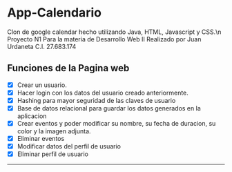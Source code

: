 # App-Calendario
Clon de google calendar hecho utilizando Java, HTML, Javascript y CSS.\n
Proyecto N1 Para la materia de Desarrollo Web II 
Realizado por Juan Urdaneta C.I. 27.683.174

## Funciones de la Pagina web
- [x] Crear un usuario.
- [x] Hacer login con los datos del usuario creado anteriormente.
- [x] Hashing para mayor seguridad de las claves de usuario
- [x] Base de datos relacional para guardar los datos generados en la aplicacion
- [x] Crear eventos y poder modificar su nombre, su fecha de duracion, su color y la imagen adjunta. 
- [x] Eliminar eventos
- [x] Modificar datos del perfil de usuario
- [x] Eliminar perfil de usuario

-------------
